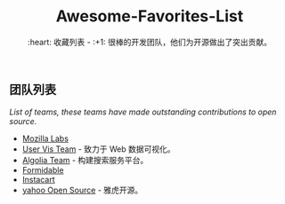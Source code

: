 <div align="center">
  <h1>Awesome-Favorites-List</h1>

  <p>:heart: 收藏列表 - :+1: 很棒的开发团队，他们为开源做出了突出贡献。</p>
</div>

<br />

## 团队列表

*List of teams, these teams have made outstanding contributions to open source.*

- [Mozilla Labs](https://labs.mozilla.org/)
- [User Vis Team](https://vis.gl/) - 致力于 Web 数据可视化。
- [Algolia Team](https://community.algolia.com/) - 构建搜索服务平台。
- [Formidable](https://formidable.com/open-source/)
- [Instacart](https://www.instacart.com/opensource)
- [yahoo Open Source](https://developer.yahoo.com/opensource/) - 雅虎开源。
